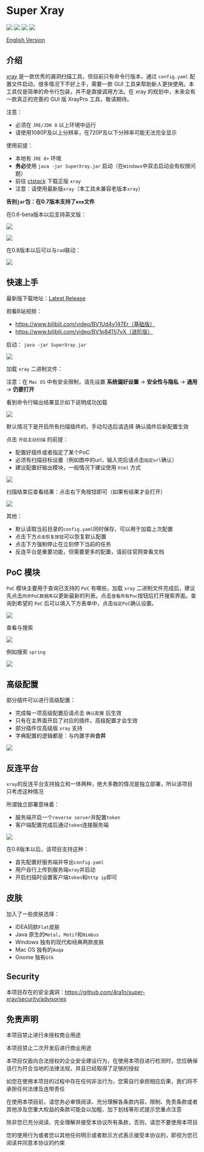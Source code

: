 # Super Xray
[![](https://img.shields.io/github/v/release/4ra1n/super-xray)](https://github.com/4ra1n/super-xray/releases/latest)
![](https://img.shields.io/github/downloads/4ra1n/super-xray/total)
![](https://img.shields.io/badge/build-JDK8-orange)
![](https://img.shields.io/badge/Java%20Code%20Lines-4830-orange)

[English Version](doc/README.md)

## 介绍

[xray](https://github.com/chaitin/xray) 是一款优秀的漏洞扫描工具，但目前只有命令行版本，通过 `config.yaml` 配置文件启动，很多情况下不好上手，需要一款 GUI 工具来帮助新人更快使用。本工具仅是简单的命令行包装，并不是直接调用方法。在 xray 的规划中，未来会有一款真正的完善的 GUI 版 XrayPro 工具，敬请期待。

注意：
- 必须在 `JRE/JDK 8` 以上环境中运行
- 请使用1080P及以上分辨率，在720P及以下分辨率可能无法完全显示

使用前提：

- 本地有 `JRE 8+` 环境
- **务必**使用 `java -jar SuperXray.jar` 启动（在`Windows`中双击启动会有权限问题）
- 前往 [ctstack](https://stack.chaitin.com/tool/detail?id=1) 下载正版 `xray`
- 注意：请使用最新版`xray`（本工具未兼容老版本`xray`）

**告别`jar`包：在0.7版本支持了`exe`文件**

在0.6-beta版本以后支持英文版：

![](img/16.png)

![](img/17.png)

在0.8版本以后可以与`rad`联动：

![](img/20.png)

## 快速上手

最新版下载地址：[Latest Release](https://github.com/4ra1n/super-xray/releases/latest)

观看B站视频：
- https://www.bilibili.com/video/BV1Ud4y147Er（基础版）
- https://www.bilibili.com/video/BV1p8411j7vX（进阶版）

启动： `java -jar SuperXray.jar`

![](img/01.png)

加载 `xray` 二进制文件：

注意：在 `Mac OS` 中有安全限制，请先设置 **系统偏好设置** -> **安全性与隐私** -> **通用** -> **仍要打开**

看到命令行输出结果显示如下说明成功加载

![](img/02.png)

默认情况下是开启所有扫描插件的，手动勾选后请选择 确认插件后新配置生效

点击 `开启主动扫描` 的前提：

- 配置好插件或者指定了某个PoC
- 必须有扫描目标设置（例如图中的url，输入完后请点击`指定url`确认）
- 建议配置好输出模块，一般情况下建议使用 `html` 方式

![](img/03.png)

扫描结束后查看结果：点击右下角按钮即可（如果有结果才会打开）

![](img/04.png)

其他：

- 默认读取当前目录的`config.yaml`同时保存，可以用于加载上次配置
- 点击下方`点击恢复按钮`可以恢复默认配置
- 点击下方强制停止在立刻停下当前的任务
- 反连平台是重要功能，但需要更多的配置，请前往官网查看文档

## PoC 模块

`PoC` 模块主要用于查询已支持的 `PoC` 有哪些，加载 `xray` 二进制文件完成后，建议先点击`同步PoC数据库`以更新最新的列表。点击`查看所有Poc`按钮后打开搜索界面。查询到希望的 `PoC` 后可以填入下方表单中，点击`指定PoC`确认设置。

![](img/09.png)

查看与搜索

![](img/10.png)

例如搜索 `spring`

![](img/11.png)

## 高级配置

部分插件可以进行高级配置：

- 完成每一项高级配置后请点击 `确认配置` 后生效
- 只有在主界面开启了对应的插件，高级配置才会生效
- 部分插件仅高级版 `xray` 支持
- 字典配置的逻辑都是：与内置字典**合并**

![](img/05.png)

## 反连平台

`xray`的反连平台支持独立和一体两种，绝大多数的情况是独立部署，所以该项目只考虑这种情况

所谓独立部署意味着：
- 服务端开启一个`reverse server`并配置`token`
- 客户端配置完成后通过`token`连接服务端

![](img/18.png)

在0.8版本以后，该项目支持这种：
- 首先配置好服务端并导出`config.yaml`
- 用户自行上传到服务端`xray`并启动
- 开启扫描时设置客户端`token`和`http ip`即可

## 皮肤

加入了一些皮肤选择：
- IDEA同款`Flat`皮肤
- Java 原生的`Metal`，`Motif`和`Nimbus`
- Windows 独有的现代和经典两款皮肤
- Mac OS 独有的`Auqa`
- Gnome 独有`Gtk`

## Security

本项目存在的安全漏洞：https://github.com/4ra1n/super-xray/security/advisories

## 免责声明

本项目禁止进行未授权商业用途

本项目禁止二次开发后进行商业用途

本项目仅面向合法授权的企业安全建设行为，在使用本项目进行检测时，您应确保该行为符合当地的法律法规，并且已经取得了足够的授权

如您在使用本项目的过程中存在任何非法行为，您需自行承担相应后果，我们将不承担任何法律及连带责任

在使用本项目前，请您务必审慎阅读、充分理解各条款内容，限制、免责条款或者其他涉及您重大权益的条款可能会以加粗、加下划线等形式提示您重点注意

除非您已充分阅读、完全理解并接受本协议所有条款，否则，请您不要使用本项目

您的使用行为或者您以其他任何明示或者默示方式表示接受本协议的，即视为您已阅读并同意本协议的约束
